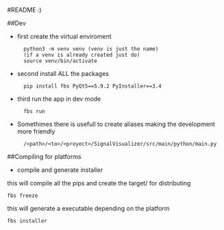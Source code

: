 #README :)

##Dev

- first create the virtual enviroment
    
        python3 -m venv venv (venv is just the name)
        (if a venv is already created just do)
        source venv/bin/activate

- second install ALL the packages 

        pip install fbs PyQt5==5.9.2 PyInstaller==3.4

- third run the app in dev mode
        
        fbs run
- Somethimes there is usefull to create aliases making the development more friendly

        /<path>/<to>/<proyect>/SignalVisualizer/src/main/python/main.py
        
        
 ##Compiling for platforms
 
 - compile and generate installer 
 
 this will compile all the pips and create the target/ for distributing
 
    fbs freeze
 
 this will generate a executable depending on the platform
 
    fbs installer
